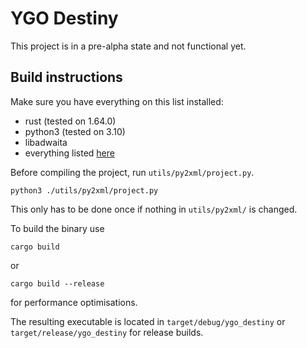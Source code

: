 # YGO Destiny

This project is in a pre-alpha state and not functional yet.

## Build instructions
Make sure you have everything on this list installed:
- rust (tested on 1.64.0)
- python3 (tested on 3.10)
- libadwaita
- everything listed [here](https://gtk-rs.org/gtk4-rs/git/book/installation.html)

Before compiling the project, run `utils/py2xml/project.py`.

```
python3 ./utils/py2xml/project.py
```

This only has to be done once if nothing in `utils/py2xml/` is changed.

To build the binary use
```
cargo build
```
or
```
cargo build --release
```
for performance optimisations.

The resulting executable is located in `target/debug/ygo_destiny` or `target/release/ygo_destiny` for release builds.